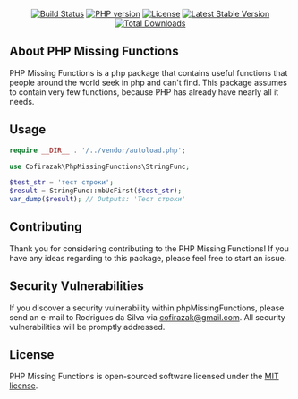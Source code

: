 <p align="center">
<a href="https://travis-ci.com/cofirazak/phpMissingFunctions">
  <img src="https://api.travis-ci.com/cofirazak/phpMissingFunctions.svg?branch=master" alt="Build Status"></a>
<a href="https://packagist.org/packages/cofirazak/php-missing-functions">
  <img src="https://img.shields.io/packagist/php-v/cofirazak/php-missing-functions" alt="PHP version"></a>  
<a href="https://packagist.org/packages/cofirazak/php-missing-functions">
  <img src="https://img.shields.io/packagist/l/cofirazak/php-missing-functions" alt="License"></a>
<a href="https://packagist.org/packages/cofirazak/php-missing-functions">
  <img src="https://img.shields.io/packagist/v/cofirazak/php-missing-functions" alt="Latest Stable Version"></a>
<a href="https://packagist.org/packages/cofirazak/php-missing-functions">
  <img src="https://img.shields.io/packagist/dt/cofirazak/php-missing-functions" alt="Total Downloads"></a>
</p>

## About PHP Missing Functions

PHP Missing Functions is a php package that contains useful functions that people around the world seek in php and can't find.
This package assumes to contain very few functions, because PHP has already have nearly all it needs.

## Usage

```php
require __DIR__ . '/../vendor/autoload.php';

use Cofirazak\PhpMissingFunctions\StringFunc;

$test_str = 'тест строки';
$result = StringFunc::mbUcFirst($test_str);
var_dump($result); // Outputs: 'Тест строки'
```


## Contributing

Thank you for considering contributing to the PHP Missing Functions!
If you have any ideas regarding to this package, please feel free to start an issue.

## Security Vulnerabilities

If you discover a security vulnerability within phpMissingFunctions, please send an e-mail to Rodrigues da Silva via [cofirazak@gmail.com](mailto:cofirazak@gmail.com). All security vulnerabilities will be promptly addressed.

## License

PHP Missing Functions is open-sourced software licensed under the [MIT license](https://opensource.org/licenses/MIT).
